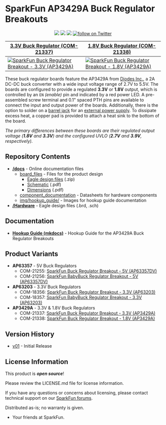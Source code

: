 SparkFun AP3429A Buck Regulator Breakouts
========================================

<p align="center">
  <a href="https://github.com/sparkfun/SparkFun_Buck_Regulator_AP3429A/issues" alt="Issues">
    <img src="https://img.shields.io/github/issues/sparkfun/SparkFun_Buck_Regulator_AP3429A.svg" /></a>
  <a href="https://github.com/sparkfun/SparkFun_Buck_Regulator_AP3429A/actions" alt="Actions">
    <img src="https://github.com/sparkfun/SparkFun_Buck_Regulator_AP3429A/actions/workflows/mkdocs.yml/badge.svg" /></a>
  <a href="https://github.com/sparkfun/SparkFun_Buck_Regulator_AP3429A/blob/main/LICENSE.md" alt="License">
    <img src="https://img.shields.io/badge/license-MIT-blue.svg" /></a>
  <a href="https://twitter.com/intent/follow?screen_name=sparkfun">
    <img src="https://img.shields.io/twitter/follow/sparkfun.svg?style=social&logo=twitter" alt="follow on Twitter"></a>
</p>

| [3.3V Buck Regulator (COM-21337)](https://www.sparkfun.com/products/21337) | [1.8V Buck Regulator (COM-21338)](https://www.sparkfun.com/products/21338) |
| --- | --- |
| [![SparkFun Buck Regulator Breakout - 3.3V (AP3429A)](https://cdn.sparkfun.com/r/300-300/assets/parts/2/1/1/4/6/21337-_COM_SparkFun_Buck_Regulator_Breakout-_1.jpg)](https://www.sparkfun.com/products/21337) | [![SparkFun Buck Regulator Breakout - 1.8V (AP3429A)](https://cdn.sparkfun.com/r/300-300/assets/parts/2/1/1/4/7/21338-_COM_SparkFun_Buck_Regulator_Breakout-1.jpg)](https://www.sparkfun.com/products/21338) |

These buck regulator boards feature the AP3429A from [Diodes Inc.](https://www.diodes.com/), a 2A DC-DC buck converter with a wide input voltage range of 2.7V to 5.5V. The boards are configured to provide a regulated **3.3V** or **1.8V** output, which is controlled by an `EN` *(enable)* pin and indicated by a red power LED. A pre-assembled screw terminal and 0.1" spaced PTH pins are available to connect the input and output power of the boards. Additionally, there is the option to solder on a [barrel jack](https://www.sparkfun.com/products/119) for an [external power supply](https://www.sparkfun.com/categories/308). To dissipate excess heat, a copper pad is provided to attach a heat sink to the bottom of the board.

*The primary differences between these boards are their regulated output voltage (**1.8V** and **3.3V**) and the configured UVLO (**2.7V** and **3.9V**, respectively).*

Repository Contents
-------------------

* **[/docs](/docs/)** - Online documentation files
    * [board_files](/docs/board_files/) - Files for the product design
        * [Eagle design files](/docs/board_files/eagle_files.zip) (.zip)
        * [Schematic](/docs/board_files/schematic.pdf) (.pdf)
        * [Dimensions](/docs/board_files/dimensions.pdf) (.pdf)
    * [component_documentation](/docs/component_documentation/) - Datasheets for hardware components
    * [img/hookup_guide/](/docs/img/hookup_guide/) - Images for hookup guide documentation
* **[/Hardware](/Hardware/)** - Eagle design files (.brd, .sch)

Documentation
--------------
* **[Hookup Guide (mkdocs)](http://docs.sparkfun.com/SparkFun_Buck_Regulator_AP3429A/)** - Hookup Guide for the AP3429A Buck Regulator Breakouts

Product Variants
----------------
* **AP63357** - 5V Buck Regulators
    * COM-21255: [SparkFun Buck Regulator Breakout - 5V (AP63357DV)](https://www.sparkfun.com/products/21255)
    * COM-21256: [SparkFun BabyBuck Regulator Breakout - 5V (AP63357DV)](https://www.sparkfun.com/products/21256)
* **AP63203** - 3.3V Buck Regulators
    * COM-18356: [SparkFun Buck Regulator Breakout - 3.3V (AP63203)](https://www.sparkfun.com/products/18356)
    * COM-18357: [SparkFun BabyBuck Regulator Breakout - 3.3V (AP63203)](https://www.sparkfun.com/products/18357)
* **AP3429A** - 3.3V & 1.8V Buck Regulators
    * COM-21337: [SparkFun Buck Regulator Breakout - 3.3V (AP3429A)](https://www.sparkfun.com/products/21337)
    * COM-21338: [SparkFun Buck Regulator Breakout - 1.8V (AP3429A)](https://www.sparkfun.com/products/21338)


Version History
---------------
* [v01](https://github.com/sparkfun/SparkFun_Buck_Regulator_AP3429A/releases/tag/v01) - Initial Release

License Information
-------------------

This product is _**open source**_! 

Please review the LICENSE.md file for license information. 

If you have any questions or concerns about licensing, please contact technical support on our [SparkFun forums](https://forum.sparkfun.com/viewforum.php?f=152).

Distributed as-is; no warranty is given.

- Your friends at SparkFun.
